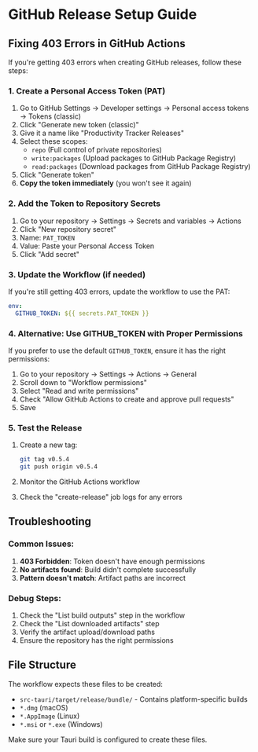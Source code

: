 # GitHub Release Setup Guide

## Fixing 403 Errors in GitHub Actions

If you're getting 403 errors when creating GitHub releases, follow these steps:

### 1. Create a Personal Access Token (PAT)

1. Go to GitHub Settings → Developer settings → Personal access tokens → Tokens (classic)
2. Click "Generate new token (classic)"
3. Give it a name like "Productivity Tracker Releases"
4. Select these scopes:
   - `repo` (Full control of private repositories)
   - `write:packages` (Upload packages to GitHub Package Registry)
   - `read:packages` (Download packages from GitHub Package Registry)
5. Click "Generate token"
6. **Copy the token immediately** (you won't see it again)

### 2. Add the Token to Repository Secrets

1. Go to your repository → Settings → Secrets and variables → Actions
2. Click "New repository secret"
3. Name: `PAT_TOKEN`
4. Value: Paste your Personal Access Token
5. Click "Add secret"

### 3. Update the Workflow (if needed)

If you're still getting 403 errors, update the workflow to use the PAT:

```yaml
env:
  GITHUB_TOKEN: ${{ secrets.PAT_TOKEN }}
```

### 4. Alternative: Use GITHUB_TOKEN with Proper Permissions

If you prefer to use the default `GITHUB_TOKEN`, ensure it has the right permissions:

1. Go to your repository → Settings → Actions → General
2. Scroll down to "Workflow permissions"
3. Select "Read and write permissions"
4. Check "Allow GitHub Actions to create and approve pull requests"
5. Save

### 5. Test the Release

1. Create a new tag:
   ```bash
   git tag v0.5.4
   git push origin v0.5.4
   ```

2. Monitor the GitHub Actions workflow
3. Check the "create-release" job logs for any errors

## Troubleshooting

### Common Issues:

1. **403 Forbidden**: Token doesn't have enough permissions
2. **No artifacts found**: Build didn't complete successfully
3. **Pattern doesn't match**: Artifact paths are incorrect

### Debug Steps:

1. Check the "List build outputs" step in the workflow
2. Check the "List downloaded artifacts" step
3. Verify the artifact upload/download paths
4. Ensure the repository has the right permissions

## File Structure

The workflow expects these files to be created:
- `src-tauri/target/release/bundle/` - Contains platform-specific builds
- `*.dmg` (macOS)
- `*.AppImage` (Linux)
- `*.msi` or `*.exe` (Windows)

Make sure your Tauri build is configured to create these files. 